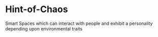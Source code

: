 # Hint-of-Chaos
Smart Spaces which can interact with people and exhibit a personality depending upon environmental traits
